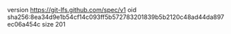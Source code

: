 version https://git-lfs.github.com/spec/v1
oid sha256:8ea34d9e1b54cf14c093ff5b572783201839b5b2120c48ad44da897ec06a454c
size 201
